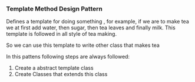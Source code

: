 ### Template Method Design Pattern

Defines a template for doing something , for example, if we are to make tea we
at first add water, then sugar, then tea leaves and finally milk. This
template is followed in all style of tea making.

So we can use this template to write other class that makes tea

In this pattens following steps are always followed:

1) Create a abstract template class
2) Create Classes that extends this class 